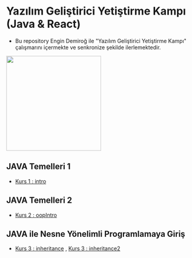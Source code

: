 # Yazılım Geliştirici Yetiştirme Kampı (Java & React)
- Bu repository Engin Demiroğ ile "Yazılım Geliştirici Yetiştirme Kampı" çalışmarını içermekte ve senkronize şekilde ilerlemektedir.

<a href="https://www.kodlama.io/p/yazilim-gelistirici-yetistirme-kampi2">
<img width="250px" src="https://user-images.githubusercontent.com/77548014/121215812-0121d000-c889-11eb-87ee-9bca3e46ee89.png"></a>

## JAVA Temelleri  1
- [Kurs 1 : intro ](https://github.com/Hilalbiyik/JavaReactKamp/tree/main/intro)

## JAVA Temelleri  2
- [Kurs 2 : oopIntro](https://github.com/Hilalbiyik/JavaReactKamp/tree/main/oopIntro)

## JAVA ile Nesne Yönelimli Programlamaya Giriş
- [Kurs 3 : inheritance](https://github.com/Hilalbiyik/JavaReactKamp/tree/main/inheritance) ,
[Kurs 3 : inheritance2](https://github.com/Hilalbiyik/JavaReactKamp/tree/main/inheritance2)
